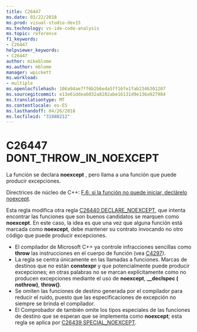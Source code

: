 ```yaml
---
title: C26447
ms.date: 03/22/2018
ms.prod: visual-studio-dev15
ms.technology: vs-ide-code-analysis
ms.topic: reference
f1_keywords:
- C26447
helpviewer_keywords:
- C26447
author: mikeblome
ms.author: mblome
manager: wpickett
ms.workload:
- multiple
ms.openlocfilehash: 106a94ae7ff6b2b6eda5ff16fe1fab2346301207
ms.sourcegitcommit: e13e61ddea6032a8282abe16131d9e136a927984
ms.translationtype: MT
ms.contentlocale: es-ES
ms.lasthandoff: 04/26/2018
ms.locfileid: "31888212"
---
```

# <a name="c26447-dontthrowinnoexcept"></a>C26447 DONT_THROW_IN_NOEXCEPT

La función se declara **noexcept** , pero llama a una función que puede producir excepciones.

Directrices de núcleo de C++: [F.6: si la función no puede iniciar, declárelo noexcept](https://github.com/isocpp/CppCoreGuidelines/blob/master/CppCoreGuidelines.md#f6-if-your-function-may-not-throw-declare-it-noexcept).

Esta regla modifica otra regla [C26440 DECLARE_NOEXCEPT](c26440.md), que intenta encontrar las funciones que son buenos candidatos se marquen como **noexcept**. En este caso, la idea es que una vez que alguna función está marcada como **noexcept**, debe mantener su contrato invocando no otro código que puede producir excepciones.

- El compilador de Microsoft C++ ya controle infracciones sencillas como **throw** las instrucciones en el cuerpo de función (vea [C4297](/cpp/error-messages/compiler-warnings/compiler-warning-level-1-c4297)).
- La regla se centra únicamente en las llamadas a funciones. Marcas de destinos que no están **constexpr** y que potencialmente puede producir excepciones; en otras palabras no se marcan explícitamente como no producen excepciones mediante el uso de **noexcept**, **__declspec ( nothrow)**, **throw()**.
- Se omiten las funciones de destino generada por el compilador para reducir el ruido, puesto que las especificaciones de excepción no siempre se brinda el compilador.
- El Comprobador de también omite los tipos especiales de las funciones de destino que se esperan que se implementa como **noexcept**; esta regla se aplica por [C26439 SPECIAL_NOEXCEPT](c26439.md).

